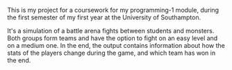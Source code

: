 This is my project for a coursework for my programming-1 module, 
during the first semester of my first year at the University of Southampton.

It's a simulation of a battle arena fights between students and monsters. 
Both groups form teams and have the option to fight on an easy level and on a medium one.
In the end, the output contains information about how the stats of the players change during the game,
and which team has won in the end.